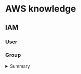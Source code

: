 # AWS knowledge
## IAM
### User
### Group
<details>
  <summary>Summary</summary>
  <br/>
</details>
